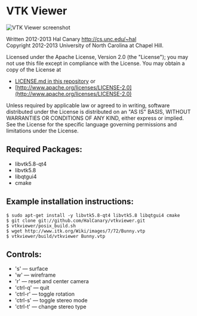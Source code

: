VTK Viewer
==========

![VTK Viewer screenshot](http://cs.unc.edu/~hal/images/vtkviewer_bunny.png)

Written 2012-2013 Hal Canary <http://cs.unc.edu/~hal>  
Copyright 2012-2013 University of North Carolina at Chapel Hill.

Licensed under the Apache License, Version 2.0 (the "License"); you may not use this file except in compliance with the License.  You may obtain a copy of the License at

*   [LICENSE.md in this repository](LICENSE.md) or
*   [http://www.apache.org/licenses/LICENSE-2.0](http://www.apache.org/licenses/LICENSE-2.0)

Unless required by applicable law or agreed to in writing, software distributed under the License is distributed on an "AS IS" BASIS, WITHOUT WARRANTIES OR CONDITIONS OF ANY KIND, either express or implied.  See the License for the specific language governing permissions and limitations under the License.


Required Packages:
------------------

*	libvtk5.8-qt4
*	libvtk5.8
*	libqtgui4
*	cmake

Example installation instructions:
----------------------------------

    $ sudo apt-get install -y libvtk5.8-qt4 libvtk5.8 libqtgui4 cmake
    $ git clone git://github.com/HalCanary/vtkviewer.git
    $ vtkviewer/posix_build.sh
    $ wget http://www.itk.org/Wiki/images/7/72/Bunny.vtp
    $ vtkviewer/build/vtkviewer Bunny.vtp

Controls:
---------

*	's' — surface
*	'w' — wireframe
*	'r' — reset and center camera
*	'ctrl-q' — quit
*	'ctrl-r' — toggle rotation
*	'ctrl-s' — toggle stereo mode
*	'ctrl-t' — change stereo type
